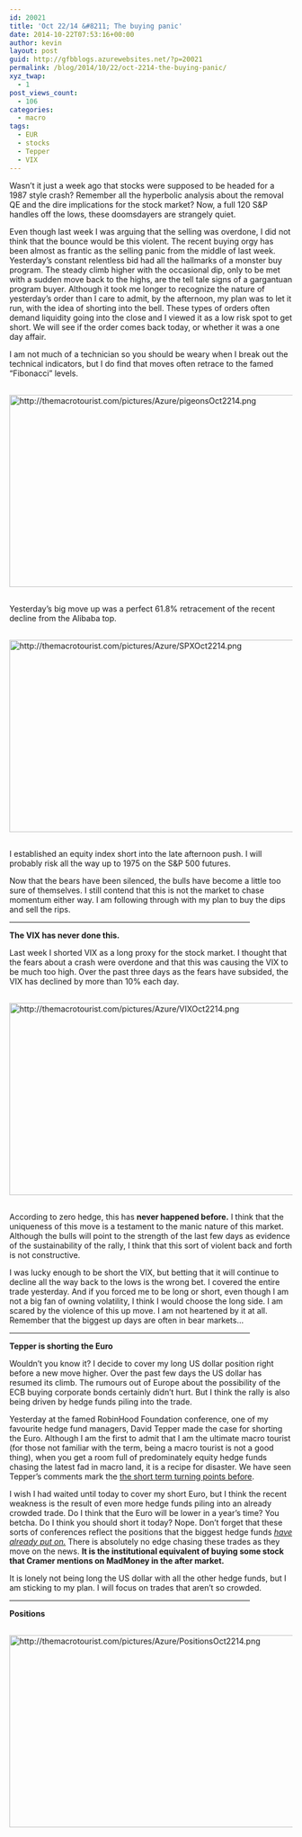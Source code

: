 ```yaml
---
id: 20021
title: 'Oct 22/14 &#8211; The buying panic'
date: 2014-10-22T07:53:16+00:00
author: kevin
layout: post
guid: http://gfbblogs.azurewebsites.net/?p=20021
permalink: /blog/2014/10/22/oct-2214-the-buying-panic/
xyz_twap:
  - 1
post_views_count:
  - 106
categories:
  - macro
tags:
  - EUR
  - stocks
  - Tepper
  - VIX
---
```

Wasn&#8217;t it just a week ago that stocks were supposed to be headed for a 1987 style crash? Remember all the hyperbolic analysis about the removal QE and the dire implications for the stock market? Now, a full 120 S&P handles off the lows, these doomsdayers are strangely quiet.

Even though last week I was arguing that the selling was overdone, I did not think that the bounce would be this violent. The recent buying orgy has been almost as frantic as the selling panic from the middle of last week. Yesterday&#8217;s constant relentless bid had all the hallmarks of a monster buy program. The steady climb higher with the occasional dip, only to be met with a sudden move back to the highs, are the tell tale signs of a gargantuan program buyer. Although it took me longer to recognize the nature of yesterday&#8217;s order than I care to admit, by the afternoon, my plan was to let it run, with the idea of shorting into the bell. These types of orders often demand liquidity going into the close and I viewed it as a low risk spot to get short. We will see if the order comes back today, or whether it was a one day affair. 

I am not much of a technician so you should be weary when I break out the technical indicators, but I do find that moves often retrace to the famed &#8220;Fibonacci&#8221; levels. 


  <img src="http://themacrotourist.com/pictures/Azure/pigeonsOct2214.png" style="margin:30px auto;display:block;" alt="http://themacrotourist.com/pictures/Azure/pigeonsOct2214.png" width="600" height="342">

Yesterday&#8217;s big move up was a perfect 61.8% retracement of the recent decline from the Alibaba top.


  <img src="http://themacrotourist.com/pictures/Azure/SPXOct2214.png" style="margin:30px auto;display:block;" alt="http://themacrotourist.com/pictures/Azure/SPXOct2214.png" width="600" height="342">

I established an equity index short into the late afternoon push. I will probably risk all the way up to 1975 on the S&P 500 futures.

Now that the bears have been silenced, the bulls have become a little too sure of themselves. I still contend that this is not the market to chase momentum either way. I am following through with my plan to buy the dips and sell the rips.

<hr size="3" width="85%" />

**The VIX has never done this.**

Last week I shorted VIX as a long proxy for the stock market. I thought that the fears about a crash were overdone and that this was causing the VIX to be much too high. Over the past three days as the fears have subsided, the VIX has declined by more than 10% each day.


  <img src="http://themacrotourist.com/pictures/Azure/VIXOct2214.png" style="margin:30px auto;display:block;" alt="http://themacrotourist.com/pictures/Azure/VIXOct2214.png" width="600" height="342">

According to zero hedge, this has **never happened before.** I think that the uniqueness of this move is a testament to the manic nature of this market. Although the bulls will point to the strength of the last few days as evidence of the sustainability of the rally, I think that this sort of violent back and forth is not constructive. 

I was lucky enough to be short the VIX, but betting that it will continue to decline all the way back to the lows is the wrong bet. I covered the entire trade yesterday. And if you forced me to be long or short, even though I am not a big fan of owning volatility, I think I would choose the long side. I am scared by the violence of this up move. I am not heartened by it at all. Remember that the biggest up days are often in bear markets&#8230;

<hr size="3" width="85%" />

**Tepper is shorting the Euro**

Wouldn&#8217;t you know it? I decide to cover my long US dollar position right before a new move higher. Over the past few days the US dollar has resumed its climb. The rumours out of Europe about the possibility of the ECB buying corporate bonds certainly didn&#8217;t hurt. But I think the rally is also being driven by hedge funds piling into the trade.

Yesterday at the famed RobinHood Foundation conference, one of my favourite hedge fund managers, David Tepper made the case for shorting the Euro. Although I am the first to admit that I am the ultimate macro tourist (for those not familiar with the term, being a macro tourist is not a good thing), when you get a room full of predominately equity hedge funds chasing the latest fad in macro land, it is a recipe for disaster. We have seen Tepper&#8217;s comments mark the [the short term turning points before](http://gfbblogs.azurewebsites.net/blog/2014/06/16/jun-1614-fade-the-cnbc-hedge-fund-gurus/). 

I wish I had waited until today to cover my short Euro, but I think the recent weakness is the result of even more hedge funds piling into an already crowded trade. Do I think that the Euro will be lower in a year&#8217;s time? You betcha. Do I think you should short it today? Nope. Don&#8217;t forget that these sorts of conferences reflect the positions that the biggest hedge funds [_have already put on._](http://gfbblogs.azurewebsites.net/blog/2014/07/17/jul-1714-cnbc-presents-confirming-beta-conference/) There is absolutely no edge chasing these trades as they move on the news. **It is the institutional equivalent of buying some stock that Cramer mentions on MadMoney in the after market.**

It is lonely not being long the US dollar with all the other hedge funds, but I am sticking to my plan. I will focus on trades that aren&#8217;t so crowded.

<hr size="3" width="85%" />

**Positions**


  <img src="http://themacrotourist.com/pictures/Azure/PositionsOct2214.png" style="margin:30px auto;display:block;" alt="http://themacrotourist.com/pictures/Azure/PositionsOct2214.png" width="600" height="342"></p>